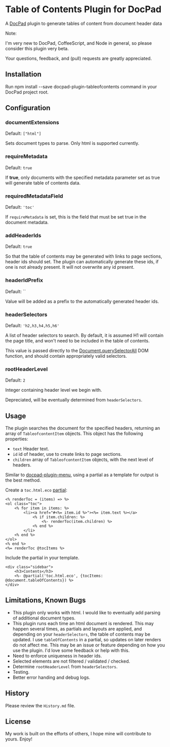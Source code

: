 # Table of Contents Plugin for DocPad
A [DocPad](https://docpad.org) plugin to generate tables of content from document header data

Note:

I'm very new to DocPad, CoffeeScript, and Node in general, so please consider this plugin very beta.

Your questions, feedback, and (pull) requests are greatly appreciated.

## Installation

Run npm install --save docpad-plugin-tableofcontents command in your DocPad project root.


## Configuration

### documentExtensions

Default: `["html"]`

Sets document types to parse. Only html is supported currently. 

### requireMetadata

Default: `true`

If **true**, only documents with the specified metadata parameter set as true will generate table of contents data.

### requiredMetadataField

Default: `'toc'`

If `requireMetadata` is set, this is the field that must be set true in the document metadata.

### addHeaderIds

Default: `true`

So that the table of contents may be generated with links to page sections, header ids should set. The plugin can automatically generate these ids, if one is not already present. It will not overwrite any id present.

### headerIdPrefix

Default: ``

Value will be added as a prefix to the automatically generated header ids.

### headerSelectors

Default: `'h2,h3,h4,h5,h6'`

A list of header selectors to search. By default, it is assumed H1 will contain the page title, and won't need to be included in the table of contents. 

This value is passed directly to the [Document.querySelectorAll](https://developer.mozilla.org/en-US/docs/DOM/Document.querySelectorAll) DOM function, and should contain appropriately valid selectors.

### rootHeaderLevel

Default: `2`

Integer containing header level we begin with. 

Depreciated, will be eventually determined from `headerSelectors`.


## Usage

The plugin searches the document for the specified headers, returning an array of `TableofcontentItem` objects. This object has the following properties:

- `text` Header text.
- `id` id of header, use to create links to page sections.
- `children` array of `TableofcontentItem` objects, with the next level of headers. 

Similar to [docpad-plugin-menu](https://github.com/sergeche/docpad-plugin-menu), using a partial as a template for output is the best method.

Create a `toc.html.eco` [partial](https://github.com/docpad/docpad-plugin-partials):

```
<% renderToc = (items) => %>
<ol class="toc">
    <% for item in items: %>
        <li><a href="#<%= item.id %>"><%= item.text %></a>
            <% if item.children: %>
                <%- renderToc(item.children) %>
            <% end %>
        </li>
    <% end %>
</ol>
<% end %>
<%= renderToc @tocItems %>
```

Include the partial in your template.

```
<div class="sidebar">
    <h3>Contents</h3>
    <%- @partial('toc.html.eco', {tocItems: @document.tableOfContents}) %>
</div>
```


## Limitations, Known Bugs

- This plugin only works with html. I would like to eventually add parsing of additional document types.
- This plugin runs each time an html document is rendered. This may happen several times, as partials and layouts are applied, and depending on your `headerSelectors`, the table of contents may be updated. I use `tableOfContents` in a partial, so updates on later renders do not affect me. This may be an issue or feature depending on how you use the plugin. I'd love some feedback or help with this.
- Need to enforce uniqueness in header ids. 
- Selected elements are not filtered / validated / checked.
- Determine `rootHeaderLevel` from `headerSelectors`.
- Testing.
- Better error handing and debug logs.

## History

Please review the `History.md` file.


## License

My work is built on the efforts of others, I hope mine will contribute to yours. Enjoy!
